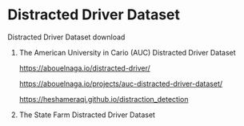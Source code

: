 # Distracted Driver Dataset
Distracted Driver Dataset download
1. The American University in Cario (AUC) Distracted Driver Dataset
   
   https://abouelnaga.io/distracted-driver/
   
   https://abouelnaga.io/projects/auc-distracted-driver-dataset/
   
   https://heshameraqi.github.io/distraction_detection

2. The State Farm Distracted Driver Dataset
